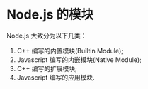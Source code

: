 # Node.js 的模块

Node.js 大致分为以下几类：

1. C++ 编写的内置模块(Builtin Module);
2. Javascript 编写的内嵌模块(Native Module);
3. C++ 编写的扩展模块;
4. Javascript 编写的应用模块.

